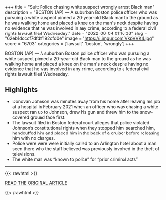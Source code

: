 +++
title = "Suit: Police chasing white suspect wrongly arrest Black man"
description = "BOSTON (AP) — A suburban Boston police officer who was pursuing a white suspect pinned a 20-year-old Black man to the ground as he was walking home and placed a knee on the man's neck despite having no evidence that he was involved in any crime, according to a federal civil rights lawsuit filed Wednesday."
date = "2022-08-04 01:16:38"
slug = "62eb1dcccf7dfdff192cfd0e"
image = "https://i.imgur.com/VkpVVK4.jpg"
score = "6703"
categories = ['lawsuit', 'boston', 'wrongly']
+++

BOSTON (AP) — A suburban Boston police officer who was pursuing a white suspect pinned a 20-year-old Black man to the ground as he was walking home and placed a knee on the man's neck despite having no evidence that he was involved in any crime, according to a federal civil rights lawsuit filed Wednesday.

## Highlights

- Donovan Johnson was minutes away from his home after leaving his job at a hospital in February 2021 when an officer who was chasing a white suspect ran up to Johnson, drew his gun and threw him to the snow-covered ground face first.
- The lawsuit filed in Boston federal court alleges that police violated Johnson’s constitutional rights when they stopped him, searched him, handcuffed him and placed him in the back of a cruiser before releasing him with no charges.
- Police were were were initially called to an Arlington hotel about a man seen there who the staff believed was previously involved in the theft of televisions.
- The white man was “known to police” for “prior criminal acts”

---

{{< rawhtml >}}
  <p class="article-category">
    <a target="_blank" href="https://apnews.com/article/crime-arrests-boston-lawsuits-massachusetts-6d95342c65226bb1d841947ae4b1603e">READ THE ORIGINAL ARTICLE</a>
  </p>
{{< /rawhtml >}}
